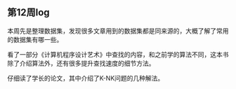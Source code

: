 ## 第12周log

本周先是整理数据集，发现很多文章用到的数据集都是同来源的，大概了解了常用的数据集有哪一些。

看了一部分《计算机程序设计艺术》中查找的内容，和之前学的算法不同，这本书除了介绍算法外，还有很多提升查找速度的细节方法。

仔细读了学长的论文，其中介绍了K-NK问题的几种解法。
